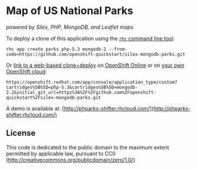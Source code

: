 # Map of US National Parks
*powered by Silex, PHP, MongoDB, and Leaflet maps*

To deploy a clone of this application using the [`rhc` command line tool](http://rubygems.org/gems/rhc):

    rhc app create parks php-5.3 mongodb-2 --from-code=https://github.com/openshift-quickstart/silex-mongodb-parks.git
    
Or [link to a web-based clone+deploy](https://openshift.redhat.com/app/console/application_type/custom?cartridges%5B%5D=php-5.3&cartridges%5B%5D=mongodb-2.2&initial_git_url=https%3A%2F%2Fgithub.com%2Fopenshift-quickstart%2Fsilex-mongodb-parks.git) on [OpenShift Online](http://OpenShift.com) or on [your own OpenShift cloud](http://openshift.github.io): 

    https://openshift.redhat.com/app/console/application_type/custom?cartridges%5B%5D=php-5.3&cartridges%5B%5D=mongodb-2.2&initial_git_url=https%3A%2F%2Fgithub.com%2Fopenshift-quickstart%2Fsilex-mongodb-parks.git

A demo is available at: [http://phparks-shifter.rhcloud.com/](http://phparks-shifter.rhcloud.com/)

## License
This code is dedicated to the public domain to the maximum extent permitted by applicable law, pursuant to CC0 (http://creativecommons.org/publicdomain/zero/1.0/)
